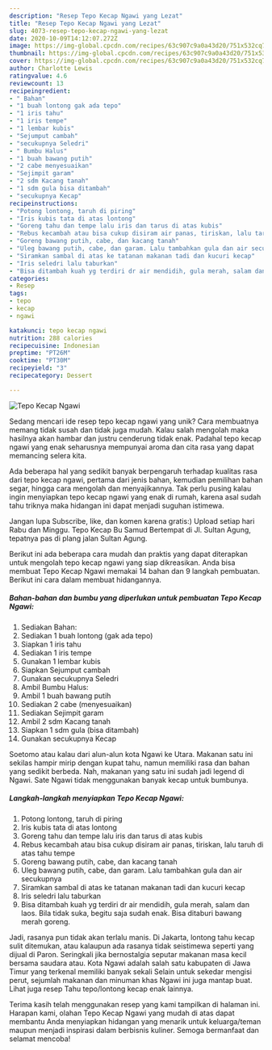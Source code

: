 ```yaml
---
description: "Resep Tepo Kecap Ngawi yang Lezat"
title: "Resep Tepo Kecap Ngawi yang Lezat"
slug: 4073-resep-tepo-kecap-ngawi-yang-lezat
date: 2020-10-09T14:12:07.272Z
image: https://img-global.cpcdn.com/recipes/63c907c9a0a43d20/751x532cq70/tepo-kecap-ngawi-foto-resep-utama.jpg
thumbnail: https://img-global.cpcdn.com/recipes/63c907c9a0a43d20/751x532cq70/tepo-kecap-ngawi-foto-resep-utama.jpg
cover: https://img-global.cpcdn.com/recipes/63c907c9a0a43d20/751x532cq70/tepo-kecap-ngawi-foto-resep-utama.jpg
author: Charlotte Lewis
ratingvalue: 4.6
reviewcount: 13
recipeingredient:
- " Bahan"
- "1 buah lontong gak ada tepo"
- "1 iris tahu"
- "1 iris tempe"
- "1 lembar kubis"
- "Sejumput cambah"
- "secukupnya Seledri"
- " Bumbu Halus"
- "1 buah bawang putih"
- "2 cabe menyesuaikan"
- "Sejimpit garam"
- "2 sdm Kacang tanah"
- "1 sdm gula bisa ditambah"
- "secukupnya Kecap"
recipeinstructions:
- "Potong lontong, taruh di piring"
- "Iris kubis tata di atas lontong"
- "Goreng tahu dan tempe lalu iris dan tarus di atas kubis"
- "Rebus kecambah atau bisa cukup disiram air panas, tiriskan, lalu taruh di atas tahu tempe"
- "Goreng bawang putih, cabe, dan kacang tanah"
- "Uleg bawang putih, cabe, dan garam. Lalu tambahkan gula dan air secukupnya"
- "Siramkan sambal di atas ke tatanan makanan tadi dan kucuri kecap"
- "Iris seledri lalu taburkan"
- "Bisa ditambah kuah yg terdiri dr air mendidih, gula merah, salam dan laos. Bila tidak suka, begitu saja sudah enak. Bisa ditaburi bawang merah goreng."
categories:
- Resep
tags:
- tepo
- kecap
- ngawi

katakunci: tepo kecap ngawi 
nutrition: 288 calories
recipecuisine: Indonesian
preptime: "PT26M"
cooktime: "PT30M"
recipeyield: "3"
recipecategory: Dessert

---
```



![Tepo Kecap Ngawi](https://img-global.cpcdn.com/recipes/63c907c9a0a43d20/751x532cq70/tepo-kecap-ngawi-foto-resep-utama.jpg)

Sedang mencari ide resep tepo kecap ngawi yang unik? Cara membuatnya memang tidak susah dan tidak juga mudah. Kalau salah mengolah maka hasilnya akan hambar dan justru cenderung tidak enak. Padahal tepo kecap ngawi yang enak seharusnya mempunyai aroma dan cita rasa yang dapat memancing selera kita.

Ada beberapa hal yang sedikit banyak berpengaruh terhadap kualitas rasa dari tepo kecap ngawi, pertama dari jenis bahan, kemudian pemilihan bahan segar, hingga cara mengolah dan menyajikannya. Tak perlu pusing kalau ingin menyiapkan tepo kecap ngawi yang enak di rumah, karena asal sudah tahu triknya maka hidangan ini dapat menjadi suguhan istimewa.

Jangan lupa Subscribe, like, dan komen karena gratis:) Upload setiap hari Rabu dan Minggu. Tepo Kecap Bu Samud Bertempat di Jl. Sultan Agung, tepatnya pas di plang jalan Sultan Agung.


Berikut ini ada beberapa cara mudah dan praktis yang dapat diterapkan untuk mengolah tepo kecap ngawi yang siap dikreasikan. Anda bisa membuat Tepo Kecap Ngawi memakai 14 bahan dan 9 langkah pembuatan. Berikut ini cara dalam membuat hidangannya.

<!--inarticleads1-->

##### Bahan-bahan dan bumbu yang diperlukan untuk pembuatan Tepo Kecap Ngawi:

1. Sediakan  Bahan:
1. Sediakan 1 buah lontong (gak ada tepo)
1. Siapkan 1 iris tahu
1. Sediakan 1 iris tempe
1. Gunakan 1 lembar kubis
1. Siapkan Sejumput cambah
1. Gunakan secukupnya Seledri
1. Ambil  Bumbu Halus:
1. Ambil 1 buah bawang putih
1. Sediakan 2 cabe (menyesuaikan)
1. Sediakan Sejimpit garam
1. Ambil 2 sdm Kacang tanah
1. Siapkan 1 sdm gula (bisa ditambah)
1. Gunakan secukupnya Kecap


Soetomo atau kalau dari alun-alun kota Ngawi ke Utara. Makanan satu ini sekilas hampir mirip dengan kupat tahu, namun memiliki rasa dan bahan yang sedikit berbeda. Nah, makanan yang satu ini sudah jadi legend di Ngawi. Sate Ngawi tidak menggunakan banyak kecap untuk bumbunya. 

<!--inarticleads2-->

##### Langkah-langkah menyiapkan Tepo Kecap Ngawi:

1. Potong lontong, taruh di piring
1. Iris kubis tata di atas lontong
1. Goreng tahu dan tempe lalu iris dan tarus di atas kubis
1. Rebus kecambah atau bisa cukup disiram air panas, tiriskan, lalu taruh di atas tahu tempe
1. Goreng bawang putih, cabe, dan kacang tanah
1. Uleg bawang putih, cabe, dan garam. Lalu tambahkan gula dan air secukupnya
1. Siramkan sambal di atas ke tatanan makanan tadi dan kucuri kecap
1. Iris seledri lalu taburkan
1. Bisa ditambah kuah yg terdiri dr air mendidih, gula merah, salam dan laos. Bila tidak suka, begitu saja sudah enak. Bisa ditaburi bawang merah goreng.


Jadi, rasanya pun tidak akan terlalu manis. Di Jakarta, lontong tahu kecap sulit ditemukan, atau kalaupun ada rasanya tidak seistimewa seperti yang dijual di Paron. Seringkali jika bernostalgia seputar makanan masa kecil bersama saudara atau. Kota Ngawi adalah salah satu kabupaten di Jawa Timur yang terkenal memiliki banyak sekali Selain untuk sekedar mengisi perut, sejumlah makanan dan minuman khas Ngawi ini juga mantap buat. Lihat juga resep Tahu tepo/lontong kecap enak lainnya. 

Terima kasih telah menggunakan resep yang kami tampilkan di halaman ini. Harapan kami, olahan Tepo Kecap Ngawi yang mudah di atas dapat membantu Anda menyiapkan hidangan yang menarik untuk keluarga/teman maupun menjadi inspirasi dalam berbisnis kuliner. Semoga bermanfaat dan selamat mencoba!
